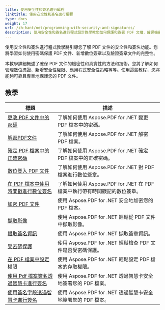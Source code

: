 ```yaml
---
title: 使用安全性和簽名進行編程
linktitle: 使用安全性和簽名進行編程
type: docs
weight: 17
url: /zh-hant/net/programming-with-security-and-signatures/
description: 使用安全性和簽名進行程式設計教學教您如何保護和簽署 PDF 文檔，確保機密性和真實性。
---
```

使用安全性和簽名進行程式教學將引導您了解 PDF 文件的安全性和簽名功能。您將學習如何使用密碼保護 PDF 文件、新增數位簽章以及驗證簽章文件的完整性。

本教學詳細概述了確保 PDF 文件的機密性和真實性的方法和技術。您將了解如何管理數位憑證、新增安全性權限、應用程式安全性策略等等。使用這些教程，您將能夠可靠且專業地保護您的 PDF 文件。

## 教學
| 標題 | 描述 |
| --- | --- | 
| [更改 PDF 文件中的密碼](./change-password/) | 了解如何使用 Aspose.PDF for .NET 變更 PDF 檔案中的密碼。 |  
| [解密PDF文件](./decrypt/) | 了解如何使用 Aspose.PDF for .NET 解密 PDF 檔案。 |  
| [確定 PDF 檔案中的正確密碼](./determine-correct-password/) | 了解如何使用 Aspose.PDF for .NET 確定 PDF 檔案中的正確密碼。 |  
| [數位登入 PDF 文件](./digitally-sign/) | 了解如何使用 Aspose.PDF for .NET 對 PDF 檔案進行數位簽章。 |  
| [在 PDF 檔案中使用時間戳進行數位簽名](./digitally-sign-with-time-stamp/) | 了解如何使用 Aspose.PDF for .NET 在 PDF 檔案中執行帶有時間戳記的數位簽章。 |  
| [加密 PDF 文件](./encrypt/) | 使用 Aspose.PDF for .NET 安全地加密您的 PDF 檔案。 |  
| [擷取影像](./extracting-image/) | 使用 Aspose.PDF for .NET 輕鬆從 PDF 文件中擷取影像。 |  
| [提取簽名資訊](./extract-signature-info/) | 使用 Aspose.PDF for .NET 擷取簽章資訊。 |  
| [受密碼保護](./is-password-protected/) | 使用 Aspose.PDF for .NET 輕鬆檢查 PDF 文件是否受密碼保護。 |  
| [在 PDF 檔案中設定權限](./set-privileges/) | 使用 Aspose.PDF for .NET 輕鬆設定 PDF 檔案的存取權限。 |  
| [使用 Pdf 檔案簽名透過智慧卡進行簽名](./sign-with-smart-card-using-pdf-file-signature/) | 使用 Aspose.PDF for .NET 透過智慧卡安全地簽署您的 PDF 檔案。 |  
| [使用簽名字段透過智慧卡進行簽名](./sign-with-smart-card-using-signature-field/) | 使用 Aspose.PDF for .NET 透過智慧卡安全地簽署您的 PDF 檔案。 |  